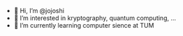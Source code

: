 - 👋 Hi, I’m @jojoshi
- 👀 I’m interested in kryptography, quantum computing, ...
- 🌱 I’m currently learning computer sience at TUM
